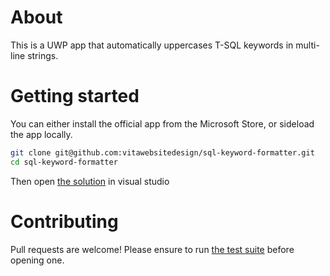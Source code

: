 # About
This is a UWP app that automatically uppercases T-SQL keywords in multi-line strings.

# Getting started
You can either install the official app from the Microsoft Store, or sideload the app locally.

```bash
git clone git@github.com:vitawebsitedesign/sql-keyword-formatter.git
cd sql-keyword-formatter
```

Then open [the solution](https://github.com/vitawebsitedesign/sql-keyword-formatter/blob/master/sql-formatter.sln) in visual studio

# Contributing
Pull requests are welcome! Please ensure to run [the test suite](https://github.com/vitawebsitedesign/sql-keyword-formatter/tree/master/SqlFormatter.Tests) before opening one.
